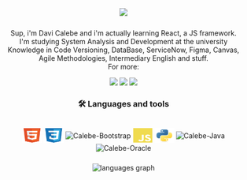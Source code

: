 <div align="center">
  <div>
    <img height="150" src="https://i.pinimg.com/originals/47/17/7a/47177a200630b6bcafc7b037b65619f6.gif"  />
  </div>

  ###

<p>Sup, i'm Davi Calebe and i'm actually learning React, a JS framework. <br> I'm studying System Analysis and Development at the university <br> Knowledge in Code Versioning, DataBase, ServiceNow,  Figma, Canvas, Agile Methodologies, Intermediary English and stuff. <br> For more: </p>
  
  <div> 
  <a href="https://instagram.com/dcalebee" target="_blank"><img src="https://img.shields.io/badge/-Instagram-%23E4405F?style=for-the-badge&logo=instagram&logoColor=white" target="_blank"></a>
  <a href = "mailto:davicalebedon@gmail.com"><img src="https://img.shields.io/badge/-Gmail-%23333?style=for-the-badge&logo=gmail&logoColor=white" target="_blank"></a>
  <a href="https://www.linkedin.com/in/davi-calebe-1a64681bb/" target="_blank"><img src="https://img.shields.io/badge/-LinkedIn-%230077B5?style=for-the-badge&logo=linkedin&logoColor=white" target="_blank"></a> 
</div>

<h3 align="center">🛠 Languages and tools</h3>

<div style="display: inline_block"><br>
  <img align="center" alt="Calebe-HTML" height="30" width="40" src="https://raw.githubusercontent.com/devicons/devicon/master/icons/html5/html5-original.svg">
  <img align="center" alt="Calebe-CSS" height="30" width="40" src="https://raw.githubusercontent.com/devicons/devicon/master/icons/css3/css3-original.svg">
  <img align="center" alt="Calebe-Bootstrap" height="30" width="40" src="https://cdn.jsdelivr.net/gh/devicons/devicon/icons/bootstrap/bootstrap-original.svg" />
  <img align="center" alt="Calebe-Js" height="30" width="40" src="https://raw.githubusercontent.com/devicons/devicon/master/icons/javascript/javascript-plain.svg">
  <img align="center" alt="Calebe-Python" height="30" width="40" src="https://raw.githubusercontent.com/devicons/devicon/master/icons/python/python-original.svg">
  <img align="center" alt="Calebe-Java" height="30" width="40" src="https://cdn.jsdelivr.net/gh/devicons/devicon/icons/java/java-original.svg"   />
  <img align="center" alt="Calebe-Oracle" height="30" width="40" src="https://cdn.jsdelivr.net/gh/devicons/devicon/icons/oracle/oracle-original.svg" />
</div>

###

<div align="center">
  <img src="https://github-readme-stats.vercel.app/api/top-langs?username=davicalebe&locale=en&hide_title=false&layout=compact&card_width=320&langs_count=5&theme=tokyonight&hide_border=false&order=2" height="150" alt="languages graph"  />
</div>


</div>




